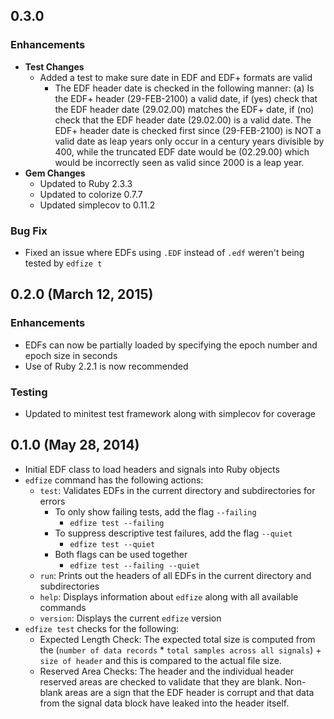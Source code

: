 ## 0.3.0

### Enhancements
- **Test Changes**
  - Added a test to make sure date in EDF and EDF+ formats are valid
    - The EDF header date is checked in the following manner: (a) Is the EDF+
      header (29-FEB-2100) a valid date, if (yes) check that the EDF header date
      (29.02.00) matches the EDF+ date, if (no) check that the EDF header date
      (29.02.00) is a valid date. The EDF+ header date is checked first since
      (29-FEB-2100) is NOT a valid date as leap years only occur in a century
      years divisible by 400, while the truncated EDF date would be (02.29.00)
      which would be incorrectly seen as valid since 2000 is a leap year.
- **Gem Changes**
  - Updated to Ruby 2.3.3
  - Updated to colorize 0.7.7
  - Updated simplecov to 0.11.2

### Bug Fix
- Fixed an issue where EDFs using `.EDF` instead of `.edf` weren't being tested by `edfize t`

## 0.2.0 (March 12, 2015)

### Enhancements
- EDFs can now be partially loaded by specifying the epoch number and epoch size
  in seconds
- Use of Ruby 2.2.1 is now recommended

### Testing
- Updated to minitest test framework along with simplecov for coverage

## 0.1.0 (May 28, 2014)
- Initial EDF class to load headers and signals into Ruby objects
- `edfize` command has the following actions:
  - `test`: Validates EDFs in the current directory and subdirectories for
    errors
    - To only show failing tests, add the flag `--failing`
      - `edfize test --failing`
    - To suppress descriptive test failures, add the flag `--quiet`
      - `edfize test --quiet`
    - Both flags can be used together
      - `edfize test --failing --quiet`
  - `run`: Prints out the headers of all EDFs in the current directory and
    subdirectories
  - `help`: Displays information about `edfize` along with all available
    commands
  - `version`: Displays the current `edfize` version
- `edfize test` checks for the following:
  - Expected Length Check: The expected total size is computed from the (`number
    of data records` * `total samples across all signals`) + `size of header`
    and this is compared to the actual file size.
  - Reserved Area Checks: The header and the individual header reserved areas
    are checked to validate that they are blank. Non-blank areas are a sign that
    the EDF header is corrupt and that data from the signal data block have
    leaked into the header itself.
